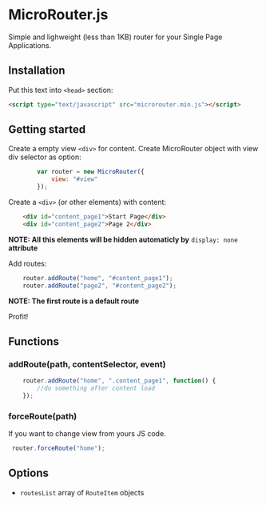 # MicroRouter.js
Simple and lighweight (less than 1KB) router for your Single Page Applications. 

## Installation

Put this text into `<head>` section:

```html
<script type="text/javascript" src="microrouter.min.js"></script>
``` 

## Getting started

Create a empty view `<div>` for content. 
Create MicroRouter object with view div selector as option:
```javascript
		var router = new MicroRouter({
			view: "#view"
		});
``` 
Create a `<div>` (or other elements) with content:
```html
	<div id="content_page1">Start Page</div>
	<div id="content_page2">Page 2</div>
``` 

**NOTE: All this elements will be hidden automaticly by**  `display: none`  **attribute**

Add routes:
```javascript
    router.addRoute("home", "#content_page1");
    router.addRoute("page2", "#content_page2");
``` 

**NOTE: The first route is a default route**

Profit!

## Functions

### addRoute(path, contentSelector, event) 

```javascript
    router.addRoute("home", ".content_page1", function() {
        //do something after content load
    });
``` 

### forceRoute(path) 

If you want to change view from yours JS code.

```javascript
 router.forceRoute("home");
``` 

## Options

* `routesList` array of `RouteItem` objects


